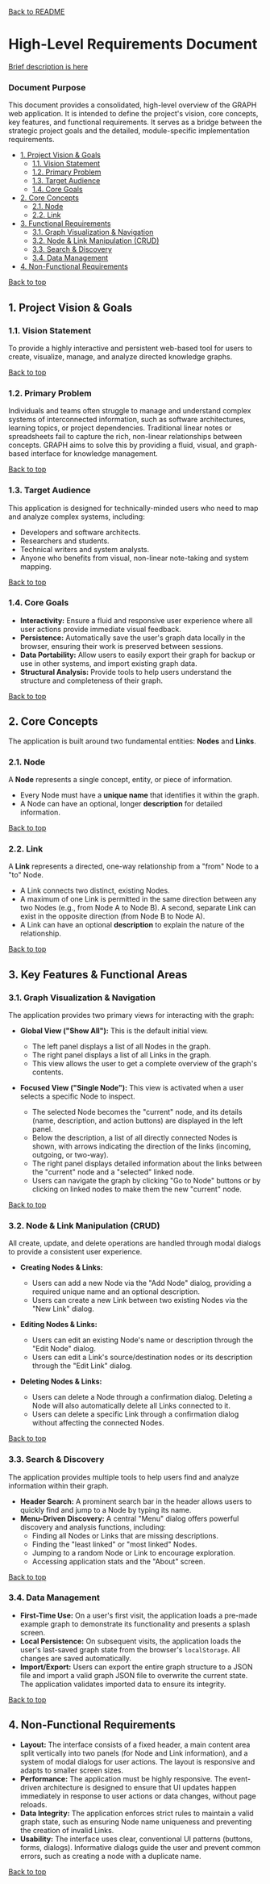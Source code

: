 [Back to README](..)

# High-Level Requirements Document

[Brief description is here](brief)

### Document Purpose
This document provides a consolidated, high-level overview of the GRAPH web application. It is intended to define the project's vision, core concepts, key features, and functional requirements. It serves as a bridge between the strategic project goals and the detailed, module-specific implementation requirements.

- [1. Project Vision & Goals](#1-project-vision--goals)
  - [1.1. Vision Statement](#11-vision-statement)
  - [1.2. Primary Problem](#12-primary-problem)
  - [1.3. Target Audience](#13-target-audience)
  - [1.4. Core Goals](#14-core-goals)
- [2. Core Concepts](#2-core-concepts)
  - [2.1. Node](#21-node)
  - [2.2. Link](#22-link)  
- [3. Functional Requirements](#3-key-features--functional-areas)
  - [3.1. Graph Visualization & Navigation](#31-graph-visualization--navigation)
  - [3.2. Node & Link Manipulation (CRUD)](#32-node--link-manipulation-crud)
  - [3.3. Search & Discovery](#33-search--discovery)
  - [3.4. Data Management](#34-data-management)
- [4. Non-Functional Requirements](#4-non-functional-requirements)

[Back to top](#high-level-requirements-document)

## 1. Project Vision & Goals

### 1.1. Vision Statement
To provide a highly interactive and persistent web-based tool for users to create, visualize, manage, and analyze directed knowledge graphs.

[Back to top](#high-level-requirements-document)

### 1.2. Primary Problem
Individuals and teams often struggle to manage and understand complex systems of interconnected information, such as software architectures, learning topics, or project dependencies. Traditional linear notes or spreadsheets fail to capture the rich, non-linear relationships between concepts. GRAPH aims to solve this by providing a fluid, visual, and graph-based interface for knowledge management.

[Back to top](#high-level-requirements-document)

### 1.3. Target Audience
This application is designed for technically-minded users who need to map and analyze complex systems, including:
*   Developers and software architects.
*   Researchers and students.
*   Technical writers and system analysts.
*   Anyone who benefits from visual, non-linear note-taking and system mapping.

[Back to top](#high-level-requirements-document)

### 1.4. Core Goals
*   **Interactivity:** Ensure a fluid and responsive user experience where all user actions provide immediate visual feedback.
*   **Persistence:** Automatically save the user's graph data locally in the browser, ensuring their work is preserved between sessions.
*   **Data Portability:** Allow users to easily export their graph for backup or use in other systems, and import existing graph data.
*   **Structural Analysis:** Provide tools to help users understand the structure and completeness of their graph.

[Back to top](#high-level-requirements-document)

## 2. Core Concepts

The application is built around two fundamental entities: **Nodes** and **Links**.

### 2.1. Node

A **Node** represents a single concept, entity, or piece of information.

*   Every Node must have a **unique name** that identifies it within the graph.
*   A Node can have an optional, longer **description** for detailed information.

[Back to top](#high-level-requirements-document)

### 2.2. Link

A **Link** represents a directed, one-way relationship from a "from" Node to a "to" Node.

*   A Link connects two distinct, existing Nodes.
*   A maximum of one Link is permitted in the same direction between any two Nodes (e.g., from Node A to Node B). A second, separate Link can exist in the opposite direction (from Node B to Node A).
*   A Link can have an optional **description** to explain the nature of the relationship.

[Back to top](#high-level-requirements-document)

## 3. Key Features & Functional Areas

### 3.1. Graph Visualization & Navigation

The application provides two primary views for interacting with the graph:

*   **Global View ("Show All"):** This is the default initial view.
    *   The left panel displays a list of all Nodes in the graph.
    *   The right panel displays a list of all Links in the graph.
    *   This view allows the user to get a complete overview of the graph's contents.

*   **Focused View ("Single Node"):** This view is activated when a user selects a specific Node to inspect.
    *   The selected Node becomes the "current" node, and its details (name, description, and action buttons) are displayed in the left panel.
    *   Below the description, a list of all directly connected Nodes is shown, with arrows indicating the direction of the links (incoming, outgoing, or two-way).
    *   The right panel displays detailed information about the links between the "current" node and a "selected" linked node.
    *   Users can navigate the graph by clicking "Go to Node" buttons or by clicking on linked nodes to make them the new "current" node.

[Back to top](#high-level-requirements-document)

### 3.2. Node & Link Manipulation (CRUD)

All create, update, and delete operations are handled through modal dialogs to provide a consistent user experience.

*   **Creating Nodes & Links:**
    *   Users can add a new Node via the "Add Node" dialog, providing a required unique name and an optional description.
    *   Users can create a new Link between two existing Nodes via the "New Link" dialog.

*   **Editing Nodes & Links:**
    *   Users can edit an existing Node's name or description through the "Edit Node" dialog.
    *   Users can edit a Link's source/destination nodes or its description through the "Edit Link" dialog.

*   **Deleting Nodes & Links:**
    *   Users can delete a Node through a confirmation dialog. Deleting a Node will also automatically delete all Links connected to it.
    *   Users can delete a specific Link through a confirmation dialog without affecting the connected Nodes.

[Back to top](#high-level-requirements-document)

### 3.3. Search & Discovery

The application provides multiple tools to help users find and analyze information within their graph.

*   **Header Search:** A prominent search bar in the header allows users to quickly find and jump to a Node by typing its name.
*   **Menu-Driven Discovery:** A central "Menu" dialog offers powerful discovery and analysis functions, including:
    *   Finding all Nodes or Links that are missing descriptions.
    *   Finding the "least linked" or "most linked" Nodes.
    *   Jumping to a random Node or Link to encourage exploration.
    *   Accessing application stats and the "About" screen.

[Back to top](#high-level-requirements-document)

### 3.4. Data Management

*   **First-Time Use:** On a user's first visit, the application loads a pre-made example graph to demonstrate its functionality and presents a splash screen.
*   **Local Persistence:** On subsequent visits, the application loads the user's last-saved graph state from the browser's `localStorage`. All changes are saved automatically.
*   **Import/Export:** Users can export the entire graph structure to a JSON file and import a valid graph JSON file to overwrite the current state. The application validates imported data to ensure its integrity.

[Back to top](#high-level-requirements-document)

## 4. Non-Functional Requirements

*   **Layout:** The interface consists of a fixed header, a main content area split vertically into two panels (for Node and Link information), and a system of modal dialogs for user actions. The layout is responsive and adapts to smaller screen sizes.
*   **Performance:** The application must be highly responsive. The event-driven architecture is designed to ensure that UI updates happen immediately in response to user actions or data changes, without page reloads.
*   **Data Integrity:** The application enforces strict rules to maintain a valid graph state, such as ensuring Node name uniqueness and preventing the creation of invalid Links.
*   **Usability:** The interface uses clear, conventional UI patterns (buttons, forms, dialogs). Informative dialogs guide the user and prevent common errors, such as creating a node with a duplicate name.

[Back to top](#high-level-requirements-document)
